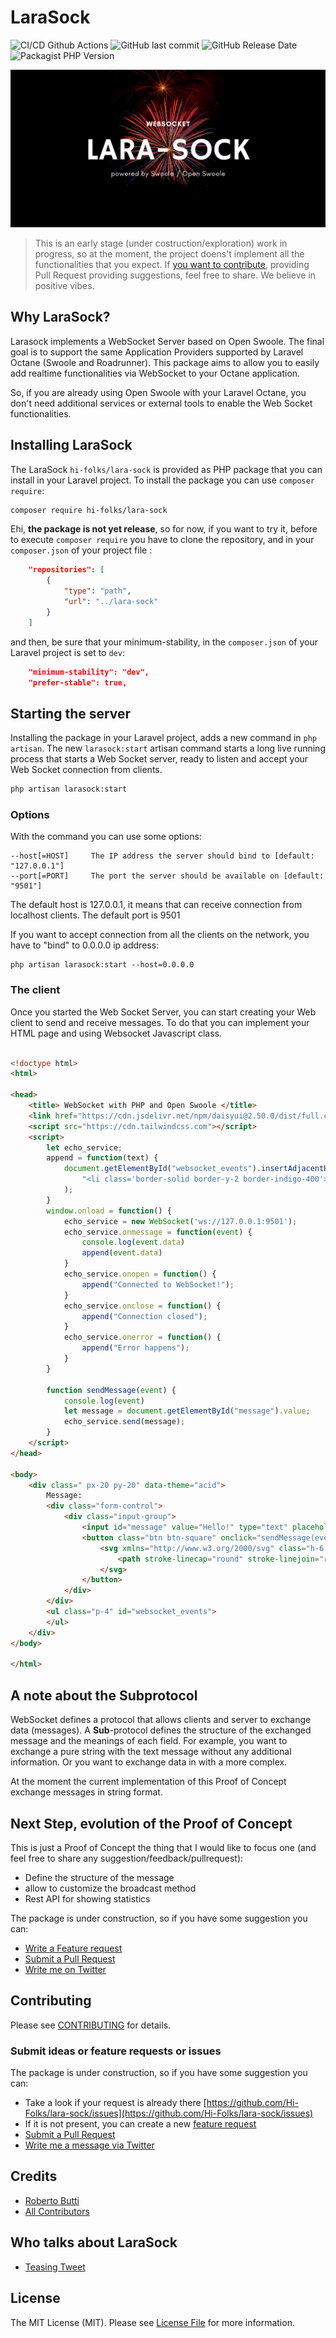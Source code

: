 # LaraSock


![CI/CD Github Actions](https://img.shields.io/github/actions/workflow/status/hi-folks/lara-sock/php-code-quality.yml?style=for-the-badge)
![GitHub last commit](https://img.shields.io/github/last-commit/hi-folks/lara-sock?style=for-the-badge)
![GitHub Release Date](https://img.shields.io/github/release-date/hi-folks/lara-sock?style=for-the-badge)
![Packagist PHP Version](https://img.shields.io/packagist/v/hi-folks/lara-sock?style=for-the-badge)

![LaraSock](lara-sock.png)


> This is an early stage (under costruction/exploration) work in progress, so at the moment, the project doens't implement
> all the functionalities that you expect. If [you want to contribute](#contributing), providing Pull Request
>  providing suggestions, feel free to share. We believe in positive vibes.


## Why LaraSock?

Larasock implements a WebSocket Server based on Open Swoole.
The final goal is to support the same Application Providers supported by Laravel Octane (Swoole and Roadrunner).
This package aims to allow you to easily add realtime functionalities via WebSocket to your Octane application.

So, if you are already using Open Swoole with your Laravel Octane,
you don't need additional services or external tools to enable the Web Socket functionalities.


## Installing LaraSock

The LaraSock `hi-folks/lara-sock` is provided as PHP package that you can install
in your Laravel project.
To install the package you can use `composer require`:
```bash
composer require hi-folks/lara-sock
```

Ehi, **the package is not yet release**, so for now, if you want to try it, before to execute `composer require` you have to clone the repository,
and in your `composer.json` of your project file :
```json lines
    "repositories": [
        {
            "type": "path",
            "url": "../lara-sock"
        }
    ]
```
and then, be sure that your minimum-stability, in the `composer.json` of your Laravel project is set to `dev`:
```json lines
    "minimum-stability": "dev",
    "prefer-stable": true,
```

## Starting the server

Installing the package in your Laravel project, adds a new command in `php artisan`.
The new `larasock:start` artisan command starts a long live running process that starts a Web Socket server, ready to listen and accept your Web Socket connection from clients.

```bash
php artisan larasock:start
```

### Options

With the command you can use some options:

```
--host[=HOST]     The IP address the server should bind to [default: "127.0.0.1"]
--port[=PORT]     The port the server should be available on [default: "9501"]
```
The default host is 127.0.0.1, it means that
can receive connection from localhost clients.
The default port is 9501

If you want to accept connection from all the clients on the network,
you have to "bind" to 0.0.0.0 ip address:

```shell
php artisan larasock:start --host=0.0.0.0
```
### The client
Once you started the Web Socket Server, you can start creating your Web client to send and receive messages.
To do that you can implement your HTML page and using Websocket Javascript class.

```html

<!doctype html>
<html>

<head>
    <title> WebSocket with PHP and Open Swoole </title>
    <link href="https://cdn.jsdelivr.net/npm/daisyui@2.50.0/dist/full.css" rel="stylesheet" type="text/css" />
    <script src="https://cdn.tailwindcss.com"></script>
    <script>
        let echo_service;
        append = function(text) {
            document.getElementById("websocket_events").insertAdjacentHTML('afterbegin',
                "<li class='border-solid border-y-2 border-indigo-400'>" + text + ";</li>"
            );
        }
        window.onload = function() {
            echo_service = new WebSocket('ws://127.0.0.1:9501');
            echo_service.onmessage = function(event) {
                console.log(event.data)
                append(event.data)
            }
            echo_service.onopen = function() {
                append("Connected to WebSocket!");
            }
            echo_service.onclose = function() {
                append("Connection closed");
            }
            echo_service.onerror = function() {
                append("Error happens");
            }
        }

        function sendMessage(event) {
            console.log(event)
            let message = document.getElementById("message").value;
            echo_service.send(message);
        }
    </script>
</head>

<body>
    <div class=" px-20 py-20" data-theme="acid">
        Message:
        <div class="form-control">
            <div class="input-group">
                <input id="message" value="Hello!" type="text" placeholder="Search…" class="input input-bordered" />
                <button class="btn btn-square" onclick="sendMessage(event)">
                    <svg xmlns="http://www.w3.org/2000/svg" class="h-6 w-6" fill="none" viewBox="0 0 24 24" stroke="currentColor">
                        <path stroke-linecap="round" stroke-linejoin="round" stroke-width="2" d="M21 21l-6-6m2-5a7 7 0 11-14 0 7 7 0 0114 0z" />
                    </svg>
                </button>
            </div>
        </div>
        <ul class="p-4" id="websocket_events">
        </ul>
    </div>
</body>

</html>
```
## A note about the Subprotocol

WebSocket defines a protocol that allows clients and server to exchange data (messages).
A **Sub**-protocol defines the structure of the exchanged message and the meanings of each field. For example, you want to exchange a pure string with the text message without any additional information. Or you want to exchange data in with a more complex.

At the moment the current implementation of this Proof of Concept exchange messages in string format.


## Next Step, evolution of the Proof of Concept

This is just a Proof of Concept the thing that I would like to focus one (and feel free to share any suggestion/feedback/pullrequest):

- Define the structure of the message
- allow to customize the broadcast method
- Rest API for showing statistics

The package is under construction, so if you have some suggestion you can:
- [Write a Feature request](https://github.com/Hi-Folks/lara-sock/issues/new?labels=feature-request&title=%5BFeature+Request%5D%3A++)
- [Submit a Pull Request](https://github.com/Hi-Folks/lara-sock/pulls)
- [Write me on Twitter](https://twitter.com/RmeetsH)

## Contributing

Please see [CONTRIBUTING](CONTRIBUTING.md) for details.

### Submit ideas or feature requests or issues

The package is under construction, so if you have some suggestion you can:

* Take a look if your request is already there [https://github.com/Hi-Folks/lara-sock/issues](https://github.com/Hi-Folks/lara-sock/issues)
* If it is not present, you can create a new [feature request](https://github.com/Hi-Folks/lara-sock/issues/new?labels=feature-request&title=%5BFeature+Request%5D%3A++)
* [Submit a Pull Request](https://github.com/Hi-Folks/lara-sock/pulls)
* [Write me a message via Twitter](https://twitter.com/RmeetsH)

## Credits

- [Roberto Butti](https://github.com/roberto-butti)
- [All Contributors](https://github.com/Hi-Folks/lara-sock/graphs/contributors)

## Who talks about LaraSock
- [Teasing Tweet](https://twitter.com/RmeetsH/status/1625631431664836608)


## License

The MIT License (MIT). Please see [License File](LICENSE.md) for more information.